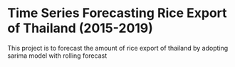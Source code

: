 # Time Series Forecasting Rice Export of Thailand (2015-2019)
This project is to forecast the amount of rice export of thailand by adopting sarima model with rolling forecast
